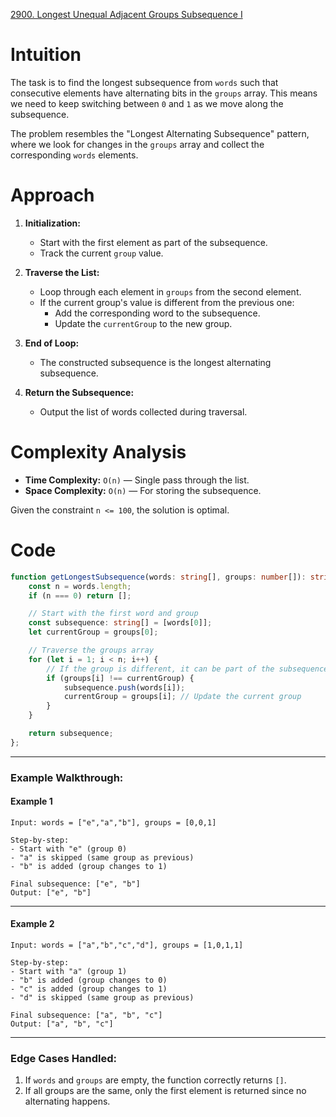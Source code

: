 [2900. Longest Unequal Adjacent Groups Subsequence I](https://leetcode.com/problems/longest-unequal-adjacent-groups-subsequence-i/)

# Intuition

The task is to find the longest subsequence from `words` such that consecutive elements have alternating bits in the `groups` array. This means we need to keep switching between `0` and `1` as we move along the subsequence.

The problem resembles the "Longest Alternating Subsequence" pattern, where we look for changes in the `groups` array and collect the corresponding `words` elements.

# Approach

1. **Initialization:**
   * Start with the first element as part of the subsequence.
   * Track the current `group` value.

2. **Traverse the List:**
   * Loop through each element in `groups` from the second element.
   * If the current group's value is different from the previous one:
     * Add the corresponding word to the subsequence.
     * Update the `currentGroup` to the new group.

3. **End of Loop:**
   * The constructed subsequence is the longest alternating subsequence.

4. **Return the Subsequence:**
   * Output the list of words collected during traversal.

# Complexity Analysis

* **Time Complexity:** `O(n)` — Single pass through the list.
* **Space Complexity:** `O(n)` — For storing the subsequence.

Given the constraint `n <= 100`, the solution is optimal.

# Code

```typescript
function getLongestSubsequence(words: string[], groups: number[]): string[] {
    const n = words.length;
    if (n === 0) return [];

    // Start with the first word and group
    const subsequence: string[] = [words[0]];
    let currentGroup = groups[0];

    // Traverse the groups array
    for (let i = 1; i < n; i++) {
        // If the group is different, it can be part of the subsequence
        if (groups[i] !== currentGroup) {
            subsequence.push(words[i]);
            currentGroup = groups[i]; // Update the current group
        }
    }

    return subsequence;
};

```

---

### **Example Walkthrough:**

#### **Example 1**

```
Input: words = ["e","a","b"], groups = [0,0,1]

Step-by-step:
- Start with "e" (group 0)
- "a" is skipped (same group as previous)
- "b" is added (group changes to 1)

Final subsequence: ["e", "b"]
Output: ["e", "b"]
```

---

#### **Example 2**

```
Input: words = ["a","b","c","d"], groups = [1,0,1,1]

Step-by-step:
- Start with "a" (group 1)
- "b" is added (group changes to 0)
- "c" is added (group changes to 1)
- "d" is skipped (same group as previous)

Final subsequence: ["a", "b", "c"]
Output: ["a", "b", "c"]
```

---

### **Edge Cases Handled:**

1. If `words` and `groups` are empty, the function correctly returns `[]`.
2. If all groups are the same, only the first element is returned since no alternating happens.